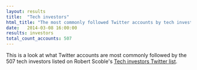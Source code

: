 ```yaml
---
layout: results
title:  "Tech investors"
html_title: "The most commonly followed Twitter accounts by tech investors"
date:   2014-03-08 16:00:00
results: investors
total_count_accounts: 507
---
```


This is a look at what Twitter accounts are most commonly followed by the 507 tech investors listed on Robert Scoble's [Tech investors Twitter list](https://twitter.com/Scobleizer/lists/tech-investors).
